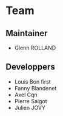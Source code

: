 # Team 

## Maintainer 

- Glenn ROLLAND

## Developpers

- Louis Bon first
- Fanny Blandenet
- Axel Cqn
- Pierre Saigot
- Julien JOVY 

